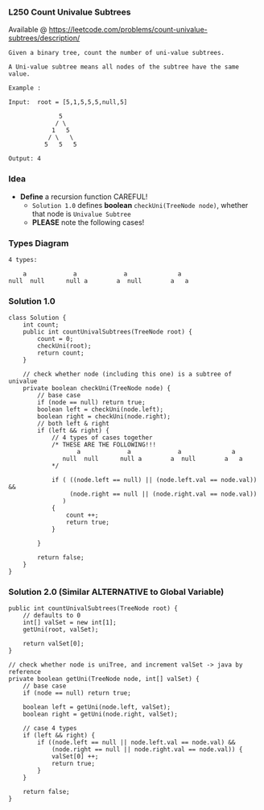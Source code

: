### L250 Count Univalue Subtrees
Available @ <https://leetcode.com/problems/count-univalue-subtrees/description/>

    Given a binary tree, count the number of uni-value subtrees.

    A Uni-value subtree means all nodes of the subtree have the same value.

    Example :

    Input:  root = [5,1,5,5,5,null,5]

                  5
                 / \
                1   5
               / \   \
              5   5   5

    Output: 4
    


### Idea
* **Define** a recursion function CAREFUL!
	* `Solution 1.0` defines **boolean** `checkUni(TreeNode node)`, whether that node is `Univalue Subtree`
	* **PLEASE** note the following cases!

	
### Types Diagram
	4 types:
	
		a             a             a              a
    null  null      null a        a  null        a   a
		
	     
### Solution 1.0
	class Solution {
	    int count;    
	    public int countUnivalSubtrees(TreeNode root) {
	        count = 0;
	        checkUni(root);
	        return count;
	    }
	    
	    // check whether node (including this one) is a subtree of univalue
	    private boolean checkUni(TreeNode node) {
	        // base case
	        if (node == null) return true;
	        boolean left = checkUni(node.left);
	        boolean right = checkUni(node.right);
	        // both left & right
	        if (left && right) {
	            // 4 types of cases together 
	            /* THESE ARE THE FOLLOWING!!!
	                   a             a             a              a
	               null  null      null a        a  null        a   a
	            */            
	            
	            if ( ((node.left == null) || (node.left.val == node.val)) &&
	                 (node.right == null || (node.right.val == node.val))
	               )
	            {
	                count ++;
	                return true;
	            }
	
	        }
	        
	        return false;
	    }    
	}


### Solution 2.0 (Similar ALTERNATIVE to Global Variable)
    public int countUnivalSubtrees(TreeNode root) {
        // defaults to 0
        int[] valSet = new int[1];
        getUni(root, valSet);
        
        return valSet[0];
    }
    
    // check whether node is uniTree, and increment valSet -> java by reference
    private boolean getUni(TreeNode node, int[] valSet) {
        // base case
        if (node == null) return true;
        
        boolean left = getUni(node.left, valSet);
        boolean right = getUni(node.right, valSet);
        
        // case 4 types
        if (left && right) {
            if ((node.left == null || node.left.val == node.val) &&
                (node.right == null || node.right.val == node.val)) {
                valSet[0] ++;
                return true;
            }                            
        }
        
        return false;
    }
    